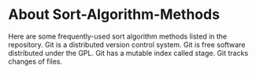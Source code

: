 # About Sort-Algorithm-Methods


Here are some frequently-used sort algorithm methods listed in the repository.
Git is a distributed version control system.
Git is free software distributed under the GPL.
Git has a mutable index called stage.
Git tracks changes of files.

